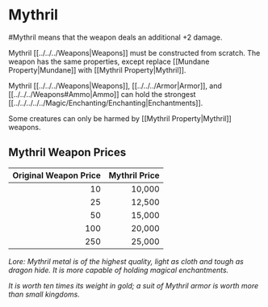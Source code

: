 # Mythril
#Mythril means that the weapon deals an additional +2 damage. 

Mythril [[../../../Weapons|Weapons]] must be constructed from scratch.
	The weapon has the same properties, except replace [[Mundane Property|Mundane]] with [[Mythril Property|Mythril]].

Mythril [[../../../Weapons|Weapons]], [[../../../Armor|Armor]], and [[../../../Weapons#Ammo|Ammo]] can hold the strongest [[../../../../../Magic/Enchanting/Enchanting|Enchantments]].

Some creatures can only be harmed by [[Mythril Property|Mythril]] weapons.

## Mythril Weapon Prices

| Original Weapon Price | Mythril Price |
| --------------------: | ------------: |
|                    10 |        10,000 |
|                    25 |        12,500 |
|                    50 |        15,000 |
|                   100 |        20,000 |
|                   250 |        25,000 |



*Lore:*
*Mythril metal is of the highest quality, light as cloth and tough as dragon hide. It is more capable of holding magical enchantments.* 

*It is worth ten times its weight in gold; a suit of Mythril armor is worth more than small kingdoms.*